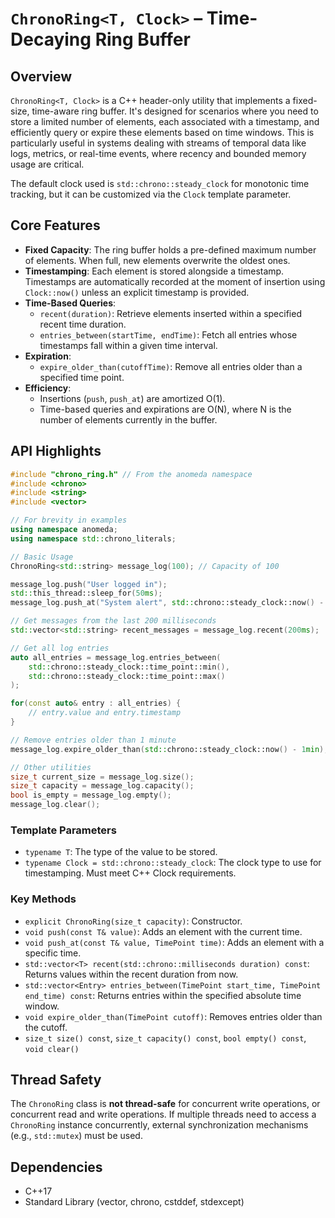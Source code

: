 # `ChronoRing<T, Clock>` – Time-Decaying Ring Buffer

## Overview

`ChronoRing<T, Clock>` is a C++ header-only utility that implements a fixed-size, time-aware ring buffer. It's designed for scenarios where you need to store a limited number of elements, each associated with a timestamp, and efficiently query or expire these elements based on time windows. This is particularly useful in systems dealing with streams of temporal data like logs, metrics, or real-time events, where recency and bounded memory usage are critical.

The default clock used is `std::chrono::steady_clock` for monotonic time tracking, but it can be customized via the `Clock` template parameter.

## Core Features

*   **Fixed Capacity**: The ring buffer holds a pre-defined maximum number of elements. When full, new elements overwrite the oldest ones.
*   **Timestamping**: Each element is stored alongside a timestamp. Timestamps are automatically recorded at the moment of insertion using `Clock::now()` unless an explicit timestamp is provided.
*   **Time-Based Queries**:
    *   `recent(duration)`: Retrieve elements inserted within a specified recent time duration.
    *   `entries_between(startTime, endTime)`: Fetch all entries whose timestamps fall within a given time interval.
*   **Expiration**:
    *   `expire_older_than(cutoffTime)`: Remove all entries older than a specified time point.
*   **Efficiency**:
    *   Insertions (`push`, `push_at`) are amortized O(1).
    *   Time-based queries and expirations are O(N), where N is the number of elements currently in the buffer.

## API Highlights

```cpp
#include "chrono_ring.h" // From the anomeda namespace
#include <chrono>
#include <string>
#include <vector>

// For brevity in examples
using namespace anomeda;
using namespace std::chrono_literals;

// Basic Usage
ChronoRing<std::string> message_log(100); // Capacity of 100

message_log.push("User logged in");
std::this_thread::sleep_for(50ms);
message_log.push_at("System alert", std::chrono::steady_clock::now() - 1s); // An event from the past

// Get messages from the last 200 milliseconds
std::vector<std::string> recent_messages = message_log.recent(200ms);

// Get all log entries
auto all_entries = message_log.entries_between(
    std::chrono::steady_clock::time_point::min(),
    std::chrono::steady_clock::time_point::max()
);

for(const auto& entry : all_entries) {
    // entry.value and entry.timestamp
}

// Remove entries older than 1 minute
message_log.expire_older_than(std::chrono::steady_clock::now() - 1min);

// Other utilities
size_t current_size = message_log.size();
size_t capacity = message_log.capacity();
bool is_empty = message_log.empty();
message_log.clear();
```

### Template Parameters

*   `typename T`: The type of the value to be stored.
*   `typename Clock = std::chrono::steady_clock`: The clock type to use for timestamping. Must meet C++ Clock requirements.

### Key Methods

*   `explicit ChronoRing(size_t capacity)`: Constructor.
*   `void push(const T& value)`: Adds an element with the current time.
*   `void push_at(const T& value, TimePoint time)`: Adds an element with a specific time.
*   `std::vector<T> recent(std::chrono::milliseconds duration) const`: Returns values within the recent duration from now.
*   `std::vector<Entry> entries_between(TimePoint start_time, TimePoint end_time) const`: Returns entries within the specified absolute time window.
*   `void expire_older_than(TimePoint cutoff)`: Removes entries older than the cutoff.
*   `size_t size() const`, `size_t capacity() const`, `bool empty() const`, `void clear()`

## Thread Safety

The `ChronoRing` class is **not thread-safe** for concurrent write operations, or concurrent read and write operations. If multiple threads need to access a `ChronoRing` instance concurrently, external synchronization mechanisms (e.g., `std::mutex`) must be used.

## Dependencies
* C++17
* Standard Library (vector, chrono, cstddef, stdexcept)

```
